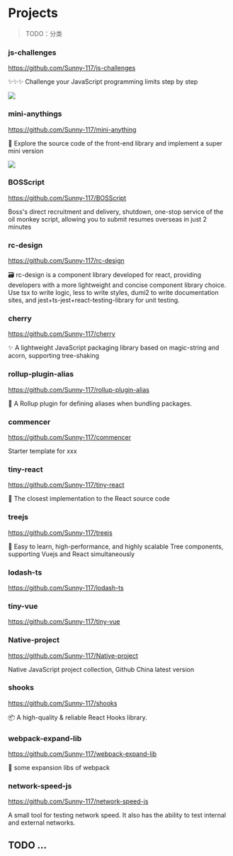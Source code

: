 # Projects

> TODO：分类

### js-challenges

https://github.com/Sunny-117/js-challenges

✨✨✨ Challenge your JavaScript programming limits step by step

![](./public/js-c.png)

### mini-anythings

https://github.com/Sunny-117/mini-anything

🚀 Explore the source code of the front-end library and implement a super mini version

![](./public/mini-any.png)

### BOSScript

https://github.com/Sunny-117/BOSScript

Boss's direct recruitment and delivery, shutdown, one-stop service of the oil monkey script, allowing you to submit resumes overseas in just 2 minutes

### rc-design

https://github.com/Sunny-117/rc-design

🗃️ rc-design is a component library developed for react, providing developers with a more lightweight and concise component library choice. Use tsx to write logic, less to write styles, dumi2 to write documentation sites, and jest+ts-jest+react-testing-library for unit testing.

### cherry

https://github.com/Sunny-117/cherry

✨ A lightweight JavaScript packaging library based on magic-string and acorn, supporting tree-shaking

### rollup-plugin-alias

https://github.com/Sunny-117/rollup-plugin-alias

🍣 A Rollup plugin for defining aliases when bundling packages.

### commencer

https://github.com/Sunny-117/commencer

Starter template for xxx


### tiny-react

https://github.com/Sunny-117/tiny-react

🌱 The closest implementation to the React source code


### treejs

https://github.com/Sunny-117/treejs

🌱 Easy to learn, high-performance, and highly scalable Tree components, supporting Vuejs and React simultaneously


### lodash-ts

https://github.com/Sunny-117/lodash-ts

### tiny-vue

https://github.com/Sunny-117/tiny-vue


### Native-project

https://github.com/Sunny-117/Native-project

Native JavaScript project collection, Github China latest version

### shooks

https://github.com/Sunny-117/shooks

📦️ A high-quality & reliable React Hooks library.

### webpack-expand-lib

https://github.com/Sunny-117/webpack-expand-lib

🚀 some expansion libs of webpack

### network-speed-js

https://github.com/Sunny-117/network-speed-js

A small tool for testing network speed. It also has the ability to test internal and external networks.

## TODO ...